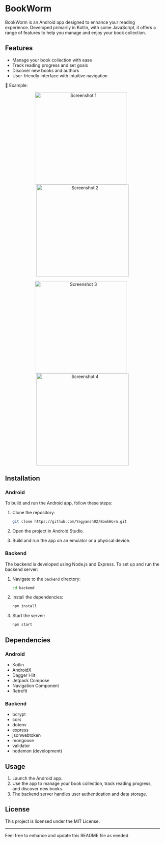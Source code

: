# BookWorm

BookWorm is an Android app designed to enhance your reading experience. Developed primarily in Kotlin, with some JavaScript, it offers a range of features to help you manage and enjoy your book collection.

## Features

* Manage your book collection with ease
* Track reading progress and set goals
* Discover new books and authors
* User-friendly interface with intuitive navigation

📸 Example:

<p align="center">
  <img src="screenshots/1.png" alt="Screenshot 1" width="300" style="margin-right: 10px;"/>
  <img src="screenshots/2.png" alt="Screenshot 2" width="300"/>
</p>
<p align="center">
  <img src="screenshots/3.png" alt="Screenshot 3" width="300" style="margin-right: 10px;"/>
  <img src="screenshots/4.png" alt="Screenshot 4" width="300"/>
</p>

## Installation

### Android

To build and run the Android app, follow these steps:

1. Clone the repository:

   ```bash
   git clone https://github.com/Yagyansh02/BookWorm.git
   ```
2. Open the project in Android Studio.
3. Build and run the app on an emulator or a physical device.

### Backend

The backend is developed using Node.js and Express. To set up and run the backend server:

1. Navigate to the `backend` directory:

   ```bash
   cd backend
   ```
2. Install the dependencies:

   ```bash
   npm install
   ```
3. Start the server:

   ```bash
   npm start
   ```

## Dependencies

### Android

* Kotlin
* AndroidX
* Dagger Hilt
* Jetpack Compose
* Navigation Component
* Retrofit

### Backend

* bcrypt
* cors
* dotenv
* express
* jsonwebtoken
* mongoose
* validator
* nodemon (development)

## Usage

1. Launch the Android app.
2. Use the app to manage your book collection, track reading progress, and discover new books.
3. The backend server handles user authentication and data storage.

## License

This project is licensed under the MIT License.

---

Feel free to enhance and update this README file as needed.
